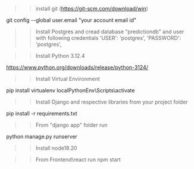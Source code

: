 ﻿>> install git  (https://git-scm.com/download/win)

git config --global user.email "your account email id"


>> Install Postgres and cread database "predictiondb" and user  with following credentials
        'USER': 'postgres',
        'PASSWORD': 'postgres',
		
>> Install Python 3.12.4

https://www.python.org/downloads/release/python-3124/

>> Install Virtual Environment

pip install virtualenv 
localPythonEnv\Scripts\activate


>> Install Django and respective libraries from your project folder

pip install -r requirements.txt 

>> From "django app" folder run 

python manage.py runserver

		
>> Install node18.20


>> From Frontend\react run
npm start


